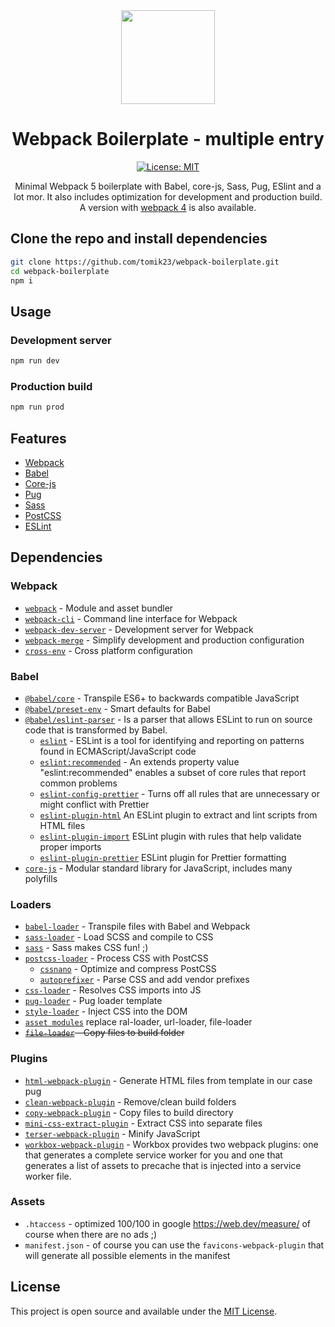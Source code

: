 
<center>
<a href="https://github.com/webpack/webpack">
  <img width="150" height="150" src="https://webpack.js.org/assets/icon-square-big.svg">
</a>

# Webpack Boilerplate - multiple entry

[![License: MIT](https://img.shields.io/badge/License-MIT-blue.svg)](https://opensource.org/licenses/MIT)

Minimal Webpack 5 boilerplate with Babel, core-js, Sass, Pug, ESlint and a lot mor. It also includes optimization for development and production build.
A version with [webpack 4](https://github.com/tomik23/webpack-boilerplate/tree/webpack-4) is also available.

</center>


## Clone the repo and install dependencies
```bash
git clone https://github.com/tomik23/webpack-boilerplate.git
cd webpack-boilerplate
npm i
```
## Usage

### Development server

```bash
npm run dev
```

### Production build

```bash
npm run prod
```

## Features

- [Webpack](https://webpack.js.org/)
- [Babel](https://babeljs.io/)
- [Core-js](https://github.com/zloirock/core-js/)
- [Pug](https://github.com/pugjs/)
- [Sass](https://sass-lang.com/)
- [PostCSS](https://postcss.org/)
- [ESLint](https://eslint.org/)

## Dependencies

### Webpack

- [`webpack`](https://github.com/webpack/webpack) - Module and asset bundler
- [`webpack-cli`](https://github.com/webpack/webpack-cli) - Command line interface for Webpack
- [`webpack-dev-server`](https://github.com/webpack/webpack-dev-server) - Development server for Webpack
- [`webpack-merge`](https://github.com/survivejs/webpack-merge) - Simplify development and production configuration
- [`cross-env`](https://github.com/kentcdodds/cross-env) - Cross platform configuration

### Babel

- [`@babel/core`](https://www.npmjs.com/package/@babel/core) - Transpile ES6+ to backwards compatible JavaScript
- [`@babel/preset-env`](https://babeljs.io/docs/en/babel-preset-env) - Smart defaults for Babel
- [`@babel/eslint-parser`](https://www.npmjs.com/package/@babel/eslint-parser) - Is a parser that allows ESLint to run on source code that is transformed by Babel.
  - [`eslint`](https://github.com/eslint/eslint) - ESLint is a tool for identifying and reporting on patterns found in ECMAScript/JavaScript code
  - [`eslint:recommended`](https://eslint.org/docs/user-guide/configuring#using-eslintrecommended) - An extends property value "eslint:recommended" enables a subset of core rules that report common problems
  - [`eslint-config-prettier`](https://github.com/prettier/eslint-config-prettier) - Turns off all rules that are unnecessary or might conflict with Prettier
  - [`eslint-plugin-html`](https://github.com/BenoitZugmeyer/eslint-plugin-html/) An ESLint plugin to extract and lint scripts from HTML files
  - [`eslint-plugin-import`](https://github.com/benmosher/eslint-plugin-import/) ESLint plugin with rules that help validate proper imports
  - [`eslint-plugin-prettier`](https://github.com/prettier/eslint-plugin-prettier/) ESLint plugin for Prettier formatting
- [`core-js`](https://github.com/zloirock/core-js/) - Modular standard library for JavaScript, includes many polyfills

### Loaders

- [`babel-loader`](https://webpack.js.org/loaders/babel-loader/) - Transpile files with Babel and Webpack
- [`sass-loader`](https://webpack.js.org/loaders/sass-loader/) - Load SCSS and compile to CSS
- [`sass`](https://github.com/sass/sass) - Sass makes CSS fun! ;)
- [`postcss-loader`](https://webpack.js.org/loaders/postcss-loader/) - Process CSS with PostCSS
  - [`cssnano`](https://github.com/cssnano/cssnano) - Optimize and compress PostCSS
  - [`autoprefixer`](https://github.com/postcss/autoprefixer) - Parse CSS and add vendor prefixes
- [`css-loader`](https://webpack.js.org/loaders/css-loader/) - Resolves CSS imports into JS
- [`pug-loader`](https://github.com/pugjs/pug-loader/) - Pug loader template
- [`style-loader`](https://webpack.js.org/loaders/style-loader/) - Inject CSS into the DOM
- [`asset modules`](https://webpack.js.org/guides/asset-modules/#resource-assets) replace ral-loader, url-loader, file-loader
- ~~[`file-loader`](https://webpack.js.org/loaders/file-loader/) - Copy files to build folder~~

### Plugins

- [`html-webpack-plugin`](https://github.com/jantimon/html-webpack-plugin) - Generate HTML files from template in our case pug
- [`clean-webpack-plugin`](https://github.com/johnagan/clean-webpack-plugin) - Remove/clean build folders
- [`copy-webpack-plugin`](https://github.com/webpack-contrib/copy-webpack-plugin) - Copy files to build directory
- [`mini-css-extract-plugin`](https://github.com/webpack-contrib/mini-css-extract-plugin) - Extract CSS into separate files
- [`terser-webpack-plugin`](https://github.com/webpack-contrib/terser-webpack-plugin) - Minify JavaScript
- [`workbox-webpack-plugin`](https://github.com/GoogleChrome/workbox/tree/master/packages/workbox-webpack-plugin) - Workbox provides two webpack plugins: one that generates a complete service worker for you and one that generates a list of assets to precache that is injected into a service worker file.

### Assets
- `.htaccess` - optimized 100/100 in google https://web.dev/measure/ of course when there are no ads ;)
- `manifest.json` - of course you can use the `favicons-webpack-plugin` that will generate all possible elements in the manifest

## License

This project is open source and available under the [MIT License](LICENSE).